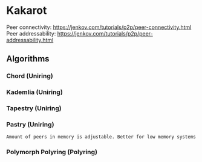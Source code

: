 # Kakarot

Peer connectivity: https://jenkov.com/tutorials/p2p/peer-connectivity.html
Peer addressability: https://jenkov.com/tutorials/p2p/peer-addressability.html

## Algorithms

### Chord (Uniring)

### Kademlia (Uniring)

### Tapestry (Uniring)
### Pastry (Uniring)

    Amount of peers in memory is adjustable. Better for low memory systems

### Polymorph Polyring (Polyring)


